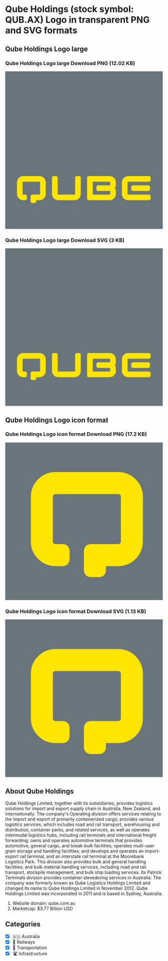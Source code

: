 # Qube Holdings (stock symbol: QUB.AX) Logo in transparent PNG and SVG formats

## Qube Holdings Logo large

### Qube Holdings Logo large Download PNG (12.02 KB)

![Qube Holdings Logo large Download PNG (12.02 KB)](/img/orig/QUB.AX_BIG-53961ebd.png)

### Qube Holdings Logo large Download SVG (3 KB)

![Qube Holdings Logo large Download SVG (3 KB)](/img/orig/QUB.AX_BIG-b99c75ef.svg)

## Qube Holdings Logo icon format

### Qube Holdings Logo icon format Download PNG (17.2 KB)

![Qube Holdings Logo icon format Download PNG (17.2 KB)](/img/orig/QUB.AX-22c60ed8.png)

### Qube Holdings Logo icon format Download SVG (1.13 KB)

![Qube Holdings Logo icon format Download SVG (1.13 KB)](/img/orig/QUB.AX-8b7b86c9.svg)

## About Qube Holdings

Qube Holdings Limited, together with its subsidiaries, provides logistics solutions for import and export supply chain in Australia, New Zealand, and internationally. The company's Operating division offers services relating to the import and export of primarily containerized cargo; provides various logistics services, which includes road and rail transport, warehousing and distribution, container parks, and related services, as well as operates intermodal logistics hubs, including rail terminals and international freight forwarding; owns and operates automotive terminals that provides automotive, general cargo, and break-bulk facilities; operates multi-user grain storage and handling facilities; and develops and operates an import-export rail terminal, and an interstate rail terminal at the Moorebank Logistics Park. This division also provides bulk and general handling facilities; and bulk material handling services, including road and rail transport, stockpile management, and bulk ship loading services. Its Patrick Terminals division provides container stevedoring services in Australia. The company was formerly known as Qube Logistics Holdings Limited and changed its name to Qube Holdings Limited in November 2012. Qube Holdings Limited was incorporated in 2011 and is based in Sydney, Australia.

1. Website domain: qube.com.au
2. Marketcap: $3.77 Billion USD


## Categories
- [x] 🇦🇺 Australia
- [x] 🚂 Railways
- [x] 🚚 Transportation
- [x] 🛣️ Infrastructure
